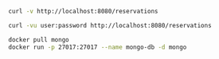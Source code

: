 ```bash
curl -v http://localhost:8080/reservations
```

```bash
curl -vu user:password http://localhost:8080/reservations
```

```bash
docker pull mongo
docker run -p 27017:27017 --name mongo-db -d mongo
```